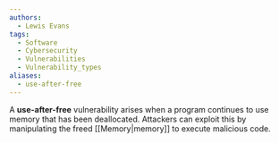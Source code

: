 ```yaml
---
authors:
  - Lewis Evans
tags:
  - Software
  - Cybersecurity
  - Vulnerabilities
  - Vulnerability_types
aliases:
  - use-after-free
---
```

A **use-after-free** vulnerability arises when a program continues to use memory that has been deallocated. Attackers can exploit this by manipulating the freed [[Memory|memory]] to execute malicious code.